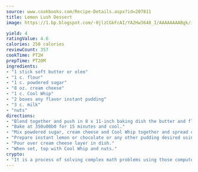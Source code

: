 ```yaml
---
source: www.cookbooks.com/Recipe-Details.aspx?id=207811
title: Lemon Lush Dessert
image: https://1.bp.blogspot.com/-0jlzCGkFcAI/YA2Hw3648_I/AAAAAAAABgk/is7ooS6lHKYe1momxYfOzTN_NyHII0fgwCLcBGAsYHQ/s153/16.png

yield: 4
ratingValue: 4.6
calories: 250 calories
reviewCount: 357
cookTime: PT2H
prepTime: PT20M
ingredients:
- "1 stick soft butter or oleo"
- "1 c. flour"
- "1 c. powdered sugar"
- "8 oz. cream cheese"
- "1 c. Cool Whip"
- "2 boxes any flavor instant pudding"
- "3 c. milk"
- "nuts"
directions:
- "Blend together and push in 8 x 11-inch baking dish the butter and flour."
- "Bake at 350u00b0 for 15 minutes and cool."
- "Mix powdered sugar, cream cheese and Cool Whip together and spread on cooled crust."
- "Prepare instant lemon or chocolate or any other pudding desired using only 3 cups milk."
- "Pour over cream cheese layer in dish."
- "When set, top with Cool Whip and nuts."
crypto:
- "It is a process of solving complex math problems using those computers which run bitcoin software."
---
```

